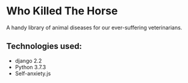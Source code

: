 # Who Killed The Horse
A handy library of animal diseases for our ever-suffering veterinarians.

## Technologies used:
- django 2.2
- Python 3.7.3
- Self-anxiety.js
